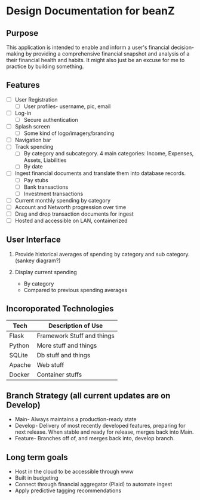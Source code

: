# Design Documentation for beanZ


## Purpose
This application is intended to enable and inform a user's financial decision-making by providing a comprehensive financial snapshot and analysis of a their financial health and habits. It might also just be an excuse for me to practice by building something.

## Features
- [ ] User Registration
    - [ ] User profiles- username, pic, email
- [ ] Log-in
    - [ ] Secure authentication
- [ ] Splash screen
    - [ ] Some kind of logo/imagery/branding
- [ ] Navigation bar
- [ ] Track spending
    - [ ] By category and subcategory. 4 main categories: Income, Expenses, Assets, Liabilities
    - [ ] By date
- [ ] Ingest financial documents and translate them into database records.
    - [ ] Pay stubs
    - [ ] Bank transactions
    - [ ] Investment transactions
- [ ] Current monthly spending by category
- [ ] Account and Networth progression over time
- [ ] Drag and drop transaction documents for ingest
- [ ] Hosted and accessible on LAN, containerized

## User Interface
1. Provide historical averages of spending by category and sub category. (sankey diagram?)

2. Display current spending
    - By category
    - Compared to previous spending averages

## Incoroporated Technologies
| Tech | Description of Use |
| ----------- | ----------- |
| Flask  | Framework Stuff and things |
| Python | More stuff and things |
| SQLite | Db stuff and things |
| Apache | Web stuff |
| Docker | Container stuffs |

## Branch Strategy (all current updates are on Develop)
- Main- Always maintains a production-ready state
- Develop- Delivery of most recently developed features, preparing for next release. When stable and ready for release, merges back into Main.
- Feature- Branches off of, and merges back into, develop branch.

## Long term goals
- Host in the cloud to be accessible through www
- Built in budgeting
- Connect through financial aggregator (Plaid) to automate ingest
- Apply predictive tagging recommendations
